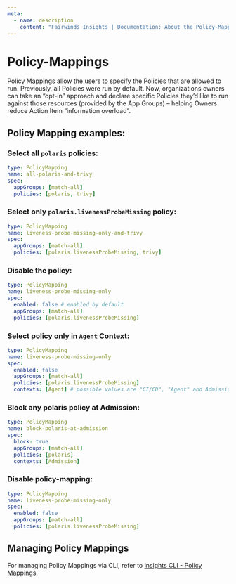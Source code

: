 ```yaml
---
meta:
  - name: description
    content: "Fairwinds Insights | Documentation: About the Policy-Mappings."
---
```


# Policy-Mappings

Policy Mappings allow the users to specify the Policies that are allowed to run. Previously, all Policies were run by default. Now, organizations owners can take an “opt-in” approach and declare specific Policies they’d like to run against those resources (provided by the App Groups) – helping Owners reduce Action Item “information overload”.

## Policy Mapping examples:

### Select all `polaris` policies:

```yaml
type: PolicyMapping
name: all-polaris-and-trivy
spec:
  appGroups: [match-all]
  policies: [polaris, trivy]
```

### Select only `polaris.livenessProbeMissing` policy:

```yaml
type: PolicyMapping
name: liveness-probe-missing-only-and-trivy
spec:
  appGroups: [match-all]
  policies: [polaris.livenessProbeMissing, trivy]
```

### Disable the policy:

```yaml
type: PolicyMapping
name: liveness-probe-missing-only
spec:
  enabled: false # enabled by default
  appGroups: [match-all]
  policies: [polaris.livenessProbeMissing]
```

### Select policy only in `Agent` Context:

```yaml
type: PolicyMapping
name: liveness-probe-missing-only
spec:
  enabled: false
  appGroups: [match-all]
  policies: [polaris.livenessProbeMissing]
  contexts: [Agent] # possible values are "CI/CD", "Agent" and AdmissionController
```

### Block any polaris policy at Admission:

```yaml
type: PolicyMapping
name: block-polaris-at-admission
spec:
  block: true
  appGroups: [match-all]
  policies: [polaris]
  contexts: [Admission]
```

### Disable policy-mapping:

```yaml
type: PolicyMapping
name: liveness-probe-missing-only
spec:
  enabled: false
  appGroups: [match-all]
  policies: [polaris.livenessProbeMissing]
```

## Managing Policy Mappings

For managing Policy Mappings via CLI, refer to [insights CLI - Policy Mappings](/features/insights-cli#policy-mappings).